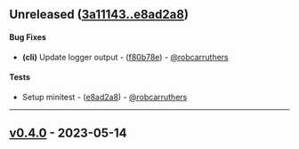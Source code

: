 ## Unreleased ([3a11143..e8ad2a8](https://github.com/robcarruthers/lxi_rb/compare/3a11143..e8ad2a8))
#### Bug Fixes
- **(cli)** Update logger output - ([f80b78e](https://github.com/robcarruthers/lxi_rb/commit/f80b78e289cc737a2ddae33df30414f3c1933beb)) - [@robcarruthers](https://github.com/robcarruthers)
#### Tests
- Setup minitest - ([e8ad2a8](https://github.com/robcarruthers/lxi_rb/commit/e8ad2a8233ca653bd21871a91b668388bc63416c)) - [@robcarruthers](https://github.com/robcarruthers)

- - -

## [v0.4.0](https://github.com/robcarruthers/lxi_rb/compare/87bcfe5bac1f73a5a0ba4445266e828723ee2289..v0.4.0) - 2023-05-14


